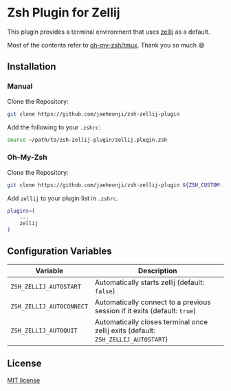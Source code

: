 # Zsh Plugin for Zellij

This plugin provides a terminal environment that uses [zellij](https://github.com/zellij-org/zellij) as a default.

Most of the contents refer to [oh-my-zsh/tmux](https://github.com/ohmyzsh/ohmyzsh/tree/master/plugins/tmux). Thank you so much :smile:

## Installation

### Manual

Clone the Repository:

```bash
git clone https://github.com/jaeheonji/zsh-zellij-plugin
```

Add the following to your `.zshrc`:

```bash
source ~/path/to/zsh-zellij-plugin/zellij.plugin.zsh
```

### Oh-My-Zsh

Clone the Repository:

```bash
git clone https://github.com/jaeheonji/zsh-zellij-plugin ${ZSH_CUSTOM:-$HOME/.oh-my-zsh/custom}/plugins/zellij
```

Add `zellij` to your plugin list in `.zshrc`.

```bash
plugins=(
    ...
    zellij
)
```

## Configuration Variables

| Variable                 | Description                                                                       |
|--------------------------|-----------------------------------------------------------------------------------|
| `ZSH_ZELLIJ_AUTOSTART`   | Automatically starts zellij (default: `false`)                                    |
| `ZSH_ZELLIJ_AUTOCONNECT` | Automatically connect to a previous session if it exits (default: `true`)         |
| `ZSH_ZELLIJ_AUTOQUIT`    | Automatically closes terminal once zellij exits (default: `ZSH_ZELLIJ_AUTOSTART`) |

## License

[MIT license](LICENSE)